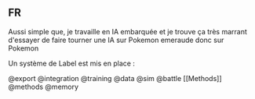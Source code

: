## FR 

Aussi simple que, je travaille en IA embarquée et je trouve ça très marrant d'essayer de faire tourner une IA sur Pokemon emeraude donc sur Pokemon 

Un système de Label est mis en place :

@export 
@integration
@training
@data
@sim
@battle [[Methods]]
@methods
@memory






